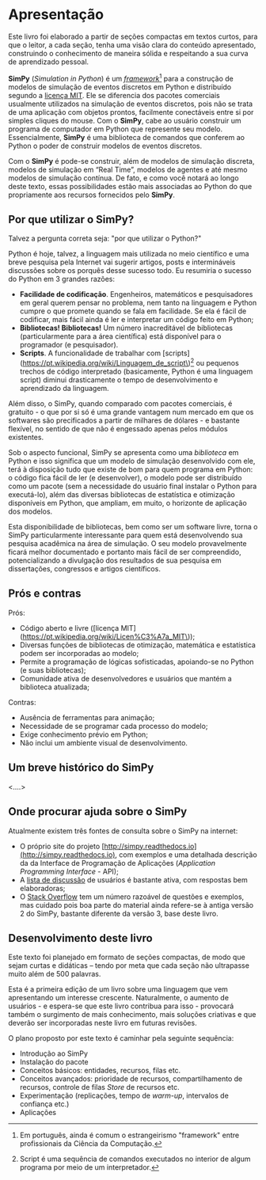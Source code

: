 

# Apresentação

Este livro foi elaborado a partir de seções compactas em textos curtos, para que o leitor, a cada seção, tenha uma visão clara do conteúdo apresentado, construindo o conhecimento de maneira sólida e respeitando a sua curva de aprendizado pessoal.

**SimPy** \(_Simulation in Python_\) é um [_framework_](https://pt.wikipedia.org/wiki/Framework)[^1] para a construção de modelos de simulação de eventos discretos em Python e distribuído segundo a [licença MIT](https://pt.wikipedia.org/wiki/Licen%C3%A7a_MIT).  Ele se diferencia dos pacotes comerciais usualmente utilizados na simulação de eventos discretos, pois não se trata de uma aplicação com objetos prontos, facilmente conectáveis entre si por simples cliques do mouse. Com o **SimPy**, cabe ao usuário construir um programa de computador em Python que represente seu modelo. Essencialmente, **SimPy** é uma biblioteca de comandos que conferem ao Python o poder de construir modelos de eventos discretos.

Com o **SimPy** é pode-se construir, além de modelos de simulação discreta, modelos de simulação em “Real Time”, modelos de agentes e até mesmo modelos de simulação contínua. De fato, e como você notará ao longo deste texto, essas possibilidades estão mais associadas ao Python do que propriamente aos recursos fornecidos pelo **SimPy**.

## Por que utilizar o SimPy?

Talvez a pergunta correta seja: "por que utilizar o Python?"

Python é hoje, talvez, a linguagem mais utilizada no meio científico e uma breve pesquisa pela Internet vai sugerir artigos, posts e intermináveis discussões sobre os porquês desse sucesso todo. Eu resumiria o sucesso do Python em 3 grandes razões:

* **Facilidade de codificação**. Engenheiros, matemáticos e pesquisadores em geral querem pensar no problema, nem tanto na linguagem e Python cumpre o que promete quando se fala em facilidade. Se ela é fácil de codificar, mais fácil ainda é ler e interpretar um código feito em Python;
* **Bibliotecas! Bibliotecas!** Um número inacreditável de bibliotecas \(particularmente para a área científica\) está disponível para o programador \(e pesquisador\).
* **Scripts**. A funcionalidade de trabalhar com [scripts](https://pt.wikipedia.org/wiki/Linguagem_de_script\)[^2] ou pequenos trechos de código interpretado \(basicamente, Python é uma linguagem script\) diminui drasticamente o tempo de desenvolvimento e aprendizado da linguagem.

Além disso, o SimPy, quando comparado com pacotes comerciais, é gratuito - o que por si só é uma grande vantagem num mercado em que os softwares são precificados a partir de milhares de dólares - e bastante flexível, no sentido de que não é engessado apenas pelos módulos existentes.

Sob o aspecto funcional, SimPy se apresenta como uma _biblioteca_ em Python e isso significa que um modelo de simulação desenvolvido com ele, terá à disposição tudo que existe de bom para quem programa em Python: o código fica fácil de ler \(e desenvolver\), o modelo pode ser distribuído como um pacote \(sem a necessidade do usuário final instalar o Python para executá-lo\), além das diversas bibliotecas de estatística e otimização disponíveis em Python, que ampliam, em muito, o horizonte de aplicação dos modelos.

Esta disponibilidade de bibliotecas, bem como ser um software livre, torna o SimPy particularmente interessante para quem está desenvolvendo sua pesquisa acadêmica na área de simulação. O seu modelo provavelmente ficará melhor documentado e portanto mais fácil de ser compreendido, potencializando a divulgação dos resultados de sua pesquisa em dissertações, congressos e artigos científicos.

## Prós e contras

Prós:

* Código aberto e livre \([licença MIT](https://pt.wikipedia.org/wiki/Licen%C3%A7a_MIT\)\);
* Diversas funções de bibliotecas de otimização, matemática e estatística podem ser incorporadas ao modelo;
* Permite a programação de lógicas sofisticadas, apoiando-se no Python \(e suas bibliotecas\);
* Comunidade ativa de desenvolvedores e usuários que mantém a biblioteca atualizada;

Contras:

* Ausência de ferramentas para animação;
* Necessidade de se programar cada processo do modelo;
* Exige conhecimento prévio em Python;
* Não inclui um ambiente visual de desenvolvimento.

## Um breve histórico do SimPy

&lt;....&gt;

## Onde procurar ajuda sobre o SimPy

Atualmente existem três fontes de consulta sobre o SimPy na internet:

* O próprio site do projeto [http://simpy.readthedocs.io](http://simpy.readthedocs.io), com exemplos e uma detalhada descrição da da Interface de Programação de Aplicações \(_Application Programming Interface_ - API\);
* A [lista de discussão](https://groups.google.com/forum/#!forum/python-simpy) de usuários é bastante ativa, com respostas bem elaboradoras;
* O [Stack Overflow](http://stackoverflow.com/questions/tagged/simpy) tem um número razoável de questões e exemplos, mas cuidado pois boa parte do material ainda refere-se à antiga versão 2 do SimPy, bastante diferente da versão 3, base deste livro.

## Desenvolvimento deste livro

Este texto foi planejado em formato de seções compactas, de modo que sejam curtas e didáticas – tendo por meta que cada seção não ultrapasse muito além de 500 palavras.

Esta é a primeira edição de um livro sobre uma linguagem que vem apresentando um interesse crescente. Naturalmente, o aumento de usuários - e espera-se que este livro contribua para isso - provocará também o surgimento de mais conhecimento, mais soluções criativas e que deverão ser incorporadas neste livro em futuras revisões.

O plano proposto por este texto é caminhar pela seguinte sequência:

* Introdução ao SimPy
* Instalação do pacote
* Conceitos básicos: entidades, recursos, filas etc.
* Conceitos avançados: prioridade de recursos, compartilhamento de recursos, controle de filas _Store_ de recursos etc.
* Experimentação \(replicações, tempo de _warm-up_, intervalos de confiança etc.\)
* Aplicações

[^1]: Em português, ainda é comum o estrangeirismo "framework" entre profissionais da Ciência da Computação. 

[^2]: Script é uma sequência de comandos executados no interior de algum programa por meio de um interpretador. 

